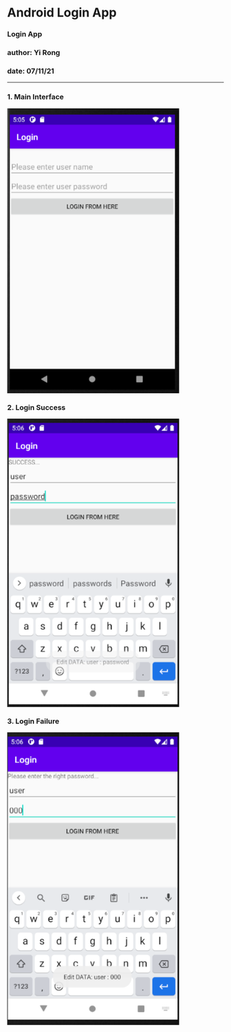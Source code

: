 # Android Login App
### Login App


### author: Yi Rong
### date: 07/11/21
---
### 1. Main Interface

<img src="media/image1.PNG" width = "400" align="center">

### 2. Login Success

<img src="media/image2.PNG" width = "400" align="center">

### 3. Login Failure

<img src="media/image3.PNG" width = "400" align="center">